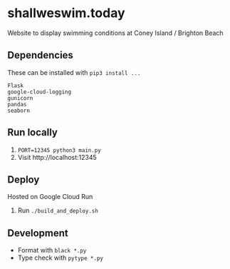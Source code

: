 # shallweswim.today
Website to display swimming conditions at Coney Island / Brighton Beach

## Dependencies

These can be installed with `pip3 install ...`

```
Flask
google-cloud-logging
gunicorn
pandas
seaborn
```

## Run locally
1. `PORT=12345 python3 main.py`
1. Visit http://localhost:12345

## Deploy

Hosted on Google Cloud Run

1. Run `./build_and_deploy.sh`

## Development

- Format with `black *.py`
- Type check with `pytype *.py`
